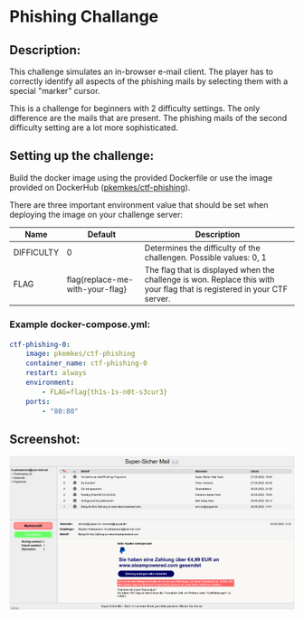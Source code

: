 # Phishing Challange

## Description:

This challenge simulates an in-browser e-mail client. The player has to correctly identify all aspects of the phishing mails by selecting them with a special "marker" cursor.

This is a challenge for beginners with 2 difficulty settings. The only difference are the mails that are present. The phishing mails of the second difficulty setting are a lot more sophisticated.

## Setting up the challenge:

Build the docker image using the provided Dockerfile or use the image provided on DockerHub ([pkemkes/ctf-phishing](https://hub.docker.com/repository/docker/pkemkes/ctf-phishing/general)).

There are three important environment value that should be set when deploying the image on your challenge server:

| Name | Default | Description |
|--------|--------|---|
| DIFFICULTY | 0 | Determines the difficulty of the challengen. Possible values: 0, 1 |
| FLAG | flag{replace-me-with-your-flag} | The flag that is displayed when the challenge is won. Replace this with your flag that is registered in your CTF server. |

### Example docker-compose.yml:

```yaml
ctf-phishing-0:
    image: pkemkes/ctf-phishing
    container_name: ctf-phishing-0
    restart: always
    environment:
        - FLAG=flag{th1s-1s-n0t-s3cur3}
    ports:
        - "80:80"
```

## Screenshot:

<img src="./assets/screenshot.png" alt="screenshot.png" width="800"/>